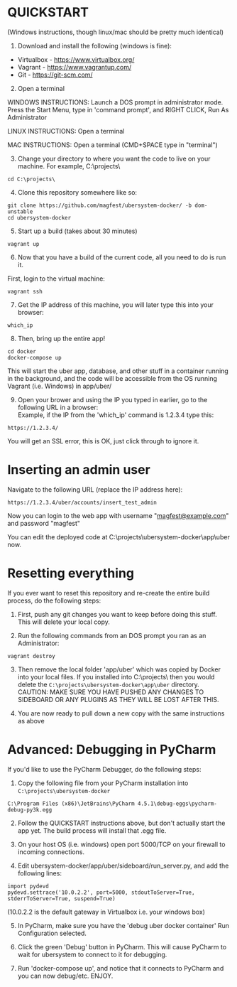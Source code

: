 QUICKSTART
======

(Windows instructions, though linux/mac should be pretty much identical)

1) Download and install the following (windows is fine):
- Virtualbox - https://www.virtualbox.org/
- Vagrant - https://www.vagrantup.com/
- Git - https://git-scm.com/

2) Open a terminal

WINDOWS INSTRUCTIONS: Launch a DOS prompt in administrator mode.
Press the Start Menu, type in 'command prompt', and RIGHT CLICK, Run As Administrator

LINUX INSTRUCTIONS: Open a terminal

MAC INSTRUCTIONS: Open a terminal (CMD+SPACE type in "terminal")

3) Change your directory to where you want the code to live on your machine. For example, C:\projects\

```
cd C:\projects\
```

4) Clone this repository somewhere like so:
```
git clone https://github.com/magfest/ubersystem-docker/ -b dom-unstable 
cd ubersystem-docker
```

5) Start up a build (takes about 30 minutes)

```
vagrant up
```

6) Now that you have a build of the current code, all you need to do is run it.

First, login to the virtual machine:
```
vagrant ssh
```

7) Get the IP address of this machine, you will later type this into your browser:
```
which_ip
```

8) Then, bring up the entire app!
```
cd docker
docker-compose up
```

This will start the uber app, database, and other stuff in a container running in the background, and the code will be accessible from the OS running Vagrant (i.e. Windows) in app/uber/

9) Open your brower and using the IP you typed in earlier, go to the following URL in a browser:  
Example, if the IP from the 'which_ip' command is 1.2.3.4 type this:
```
https://1.2.3.4/
```

You will get an SSL error, this is OK, just click through to ignore it.

Inserting an admin user
======

Navigate to the following URL (replace the IP address here):

```
https://1.2.3.4/uber/accounts/insert_test_admin
```

Now you can login to the web app with username "magfest@example.com" and password "magfest"

You can edit the deployed code at C:\projects\ubersystem-docker\app\uber now.

Resetting everything
======

If you ever want to reset this repository and re-create the entire build process, do the following steps:

1) First, push any git changes you want to keep before doing this stuff.  This will delete your local copy.

2) Run the following commands from an DOS prompt you ran as an Administrator:
```
vagrant destroy
```

3) Then remove the local folder 'app/uber' which was copied by Docker into your local files. If you installed into
C:\projects\  then you would delete the ```C:\projects\ubersystem-docker\app\uber``` directory. CAUTION: MAKE SURE YOU 
HAVE PUSHED ANY CHANGES TO SIDEBOARD OR ANY PLUGINS AS THEY WILL BE LOST AFTER THIS.

4) You are now ready to pull down a new copy with the same instructions as above


Advanced: Debugging in PyCharm
=======

If you'd like to use the PyCharm Debugger, do the following steps:

1) Copy the following file from your PyCharm installation into ```C:\projects\ubersystem-docker```
```
C:\Program Files (x86)\JetBrains\PyCharm 4.5.1\debug-eggs\pycharm-debug-py3k.egg
```

2) Follow the QUICKSTART instructions above, but don't actually start the app yet.  The build process will install that .egg file.

3) On your host OS (i.e. windows) open port 5000/TCP on your firewall to incoming connections.

4) Edit ubersystem-docker/app/uber/sideboard/run_server.py, and add the following lines:
```
import pydevd
pydevd.settrace('10.0.2.2', port=5000, stdoutToServer=True, stderrToServer=True, suspend=True)
```
(10.0.2.2 is the default gateway in Virtualbox i.e. your windows box)

5) In PyCharm, make sure you have the 'debug uber docker container' Run Configuration selected.

6) Click the green 'Debug' button in PyCharm.  This will cause PyCharm to wait for ubersystem to connect to it for debugging.

7) Run 'docker-compose up', and notice that it connects to PyCharm and you can now debug/etc. ENJOY.
